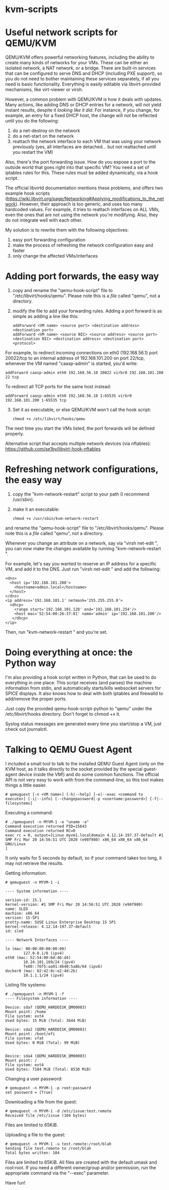 # kvm-scripts
Useful network scripts for QEMU/KVM
===================================

QEMU/KVM offers powerful networking features, including the ability to create many kinds of networks for your VMs. These can be either an isolated network, a NAT network, or a bridge. There are built-in services that can be configured to serve DNS and DHCP (including PXE support), so you do not need to bother maintaining these services separately, if all you need is basic functionality. Everything is easily editable via libvirt-provided mechanisms, like virt-viewer or virsh.

However, a common problem with QEMU/KVM is how it deals with updates. Many actions, like adding DNS or DHCP entries for a network, will not yield instant results, despite it *looking like it did*. For instance, if you change, for example, an entry for a fixed DHCP host, the change will *not* be reflected until you do the following:
1) do a net-destroy on the network
2) do a net-start on the network
3) reattach the network interface to each VM that was using your network previously (yes, all interfaces are detached... but not reattached until you restart the VM)

Also, there's the port forwarding issue. How do you expose a port to the outside world that goes right into that specific VM? You need a set of iptables rules for this. These rules must be added dynamically, via a hook script. 

The official libvirtd documentation mentions these problems, and offers two example hook scripts (https://wiki.libvirt.org/page/Networking#Applying_modifications_to_the_network). However, their approach is too generic, and uses too many hardcoded values. For example, it tries to reattach interfaces on ALL VMs, even the ones that are not using the network you're modifying. Also, they do not integrate well with each other.

My solution is to rewrite them with the following objectives:

1) easy port forwarding configuration
2) make the process of refreshing the network configuration easy and faster
3) only change the affected VMs/interfaces

Adding port forwards, the easy way
===================================

1. copy and rename the "qemu-hook-script" file to "/etc/libvirt/hooks/qemu". Please note this is a *file* called "qemu", not a directory.

2. modify the file to add your forwarding rules. Adding a port forward is as simple as adding a line like this:

       addForward <VM name> <source port> <destination address> <destination port>
       addForward <VM name> <source NIC> <source address> <source port> <destination NIC> <destination address> <destination port> <protocol>

For example, to redirect incoming connections on eth0 (192.168.56.1) port 20022/tcp to an internal address of 192.168.101.200 on port 22/tcp, whenever the VM named "caasp-admin" is started, you'd write:

    addForward caasp-admin eth0 192.168.56.10 20022 virbr0 192.168.101.200 22 tcp

To redirect all TCP ports for the same host instead:

    addForward caasp-admin eth0 192.168.56.10 1:65535 virbr0 192.168.101.200 1-65535 tcp

3. Set it as executable, or else QEMU/KVM won't call the hook script:

       chmod +x /etc/libvirt/hooks/qemu

The next time you start the VMs listed, the port forwards will be defined properly.

Alternative script that accepts multiple network devices (via nftables): https://github.com/se1by/libvirt-hook-nftables


Refreshing network configurations, the easy way
================================================
1. copy the "kvm-network-restart" script to your path (I recommend /usr/sbin).

2. make it an executable:

       chmod +x /usr/sbin/kvm-network-restart
      
and rename the "qemu-hook-script" file to "/etc/libvirt/hooks/qemu". Please note this is a *file* called "qemu", not a directory.

Whenever you change an attribute on a network, say via "virsh net-edit <network>", you can now make the changes available by running "kvm-network-restart <network>".
  
For example, let's say you wanted to reserve an IP address for a specific VM, and add it to the DNS. Just run "virsh net-edit <network name>" and add the following:

    <dns>
      <host ip='192.168.101.200'>
        <hostname>admin.local</hostname>
      </host>
    </dns>
    <ip address='192.168.101.1' netmask='255.255.255.0'>
      <dhcp>
        <range start='192.168.101.128' end='192.168.101.254'/>
        <host mac='52:54:00:26:37:81' name='admin' ip='192.168.101.200'/>
       </dhcp>
    </ip>
  
Then, run "kvm-network-restart <network name>" and you're set.


Doing everything at once: the Python way
========================================

I'm also providing a hook script written in Python, that can be used to do everything in one place. This script receives (and parses) the machine information from stdin, and automatically starts/kills websocket servers for SPICE displays. It also knows how to deal with both iptables and firewalld to add/remove the proper ports.

Just copy the provided qemu-hook-script-python to "qemu" under the /etc/libvirt/hooks directory. Don't forget to chmod +x it. 

Syslog status messages are generated every time you start/stop a VM, just check out journalctl.


Talking to QEMU Guest Agent
===========================

I included a small tool to talk to the installed QEMU Guest Agent (only on the KVM host, as it talks directly to the socket provided by the special guest-agent device inside the VM!) and do some common functions.
The official API is not very easy to work with from the command-line, so this tool makes things a little easier.

```
# qemuguest [-n <VM name>] [-h|--help] [-e|--exec <command to execute>] [-i|--info] [--changepassword|-p <username:password>] [-f|--filesystems]
```

Executing a command:

```
# ./qemuguest -n MYVM-1 -e "uname -a"
Command execution returned PID=15643
Command execution returned RC=0
exec rc = 0, output=[Linux myvm1.localdomain 4.12.14-197.37-default #1 SMP Fri Mar 20 14:56:51 UTC 2020 (e98f980) x86_64 x86_64 x86_64 GNU/Linux
]
```

It only waits for 5 seconds by default, so if your command takes too long, it may not retrieve the results.


Getting information:

```
# qemuguest -n MYVM-1 -i

---- System information ----

version-id: 15.1
kernel-version: #1 SMP Fri Mar 20 14:56:51 UTC 2020 (e98f980)
name: SLED
machine: x86_64
version: 15-SP1
pretty-name: SUSE Linux Enterprise Desktop 15 SP1
kernel-release: 4.12.14-197.37-default
id: sled

---- Network Interfaces ----

lo (mac: 00:00:00:00:00:00)
        127.0.0.1/8 (ipv4)
eth0 (mac: 52:54:00:6d:46:d4)
        10.24.101.169/24 (ipv4)
        fe80::76f5:aa91:4640:5a8b/64 (ipv6)
docker0 (mac: 02:42:8c:e2:4d:2b)
        10.1.1.1/24 (ipv4)

```


Listing file systems:

```
# ./qemuguest -n MYVM-1 -f
---- Filesystem information ----

Device: sda7 (QEMU_HARDDISK_QM00003)
Mount point: /home
File system: ext4
Used bytes: 15 MiB (Total: 3644 MiB)

Device: sda2 (QEMU_HARDDISK_QM00003)
Mount point: /boot/efi
File system: vfat
Used bytes: 0 MiB (Total: 99 MiB)


Device: sda4 (QEMU_HARDDISK_QM00003)
Mount point: /
File system: ext4
Used bytes: 7184 MiB (Total: 8530 MiB)
```

Changing a user password:

```
# qemuguest -n MYVM-1 -p root:password
set password = [True]
```

Downloading a file from the guest:

```
# qemuguest -n MYVM-1 -d /etc/issue:test.remote
Received file /etc/issue (104 bytes)
```

Files are limited to 65KiB.


Uploading a file to the guest:

```
# qemuguest -n MYVM-1 -u test.remote:/root/blah
Sending file test.remote to /root/blah
Total bytes written: 104
```

Files are limited to 65KiB. All files are created with the default umask and root:root.
If you need a different owner/group and/or permission, run the appropriate command via the "--exec" parameter.



Have fun!
